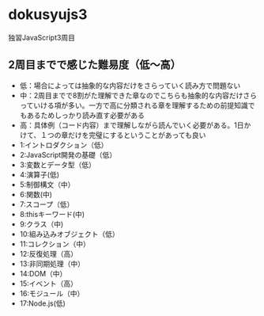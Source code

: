 # dokusyujs3
独習JavaScript3周目
## 2周目までで感じた難易度（低〜高）
- 低：場合によっては抽象的な内容だけをさらっていく読み方で問題ない
- 中：2周目までで8割がた理解できた章なのでこちらも抽象的な内容だけさらっていける項が多い。一方で高に分類される章を理解するための前提知識でもあるためしっかり読み直す必要がある
- 高：具体例（コード内容）まで理解しながら読んでいく必要がある。1日かけて、１つの章だけを完璧にするということがあっても良い
- 1:イントロダクション（低）
- 2:JavaScript開発の基礎（低）
- 3:変数とデータ型（低）
- 4:演算子(低)
- 5:制御構文（中）
- 6:関数(中)
- 7:スコープ（低）
- 8:thisキーワード(中)
- 9:クラス（中)
- 10:組み込みオブジェクト（低）
- 11:コレクション（中）
- 12:反復処理（高）
- 13:非同期処理（中）
- 14:DOM（中）
- 15:イベント（高）
- 16:モジュール（中）
- 17:Node.js(低)

